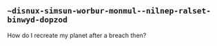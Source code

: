 ## `~disnux-simsun-worbur-monmul--nilnep-ralset-binwyd-dopzod`
How do I recreate my planet after a breach then?